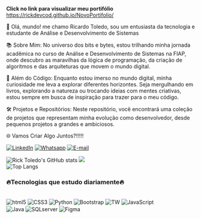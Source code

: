 
<Strong> Click no link para visualizar meu portifólio</Strong>
https://rickdevcod.github.io/NovoPortifolio/

👋 Olá, mundo! me chamo Ricardo Toledo, sou um entusiasta da tecnologia e estudante de Análise e Desenvolvimento de Sistemas

📚 Sobre Mim:
  No universo dos bits e bytes, estou trilhando minha jornada acadêmica no curso de Análise e Desenvolvimento de Sistemas na FIAP,
    onde descubro as maravilhas da lógica de programação, da criação de algoritmos e das arquiteturas que movem o mundo digital.

🚀 Além do Código:
  Enquanto estou imerso no mundo digital, minha curiosidade me leva a explorar diferentes horizontes. 
    Seja mergulhando em livros, explorando a natureza ou trocando ideias com mentes criativas, estou sempre em busca de inspiração para trazer para o meu código.

🛠️ Projetos e Repositórios:
    Neste repositório, você encontrará uma coleção de projetos que representam minha evolução como desenvolvedor, desde pequenos projetos a grandes e ambiciosos.

🌐 Vamos Criar Algo Juntos?!!!!!

[![LinkedIn](https://img.shields.io/badge/LinkedIn-0077B5?style=for-the-badge&logo=linkedin&logoColor=white)](https://www.linkedin.com/in/rick-toledo-6032a1183/)
[![Whatsapp](https://img.shields.io/badge/WhatsApp-25D366?style=for-the-badge&logo=whatsapp&logoColor=white)](https://wa.me/5521998194524)
[![E-mail](https://img.shields.io/badge/Gmail-D14836?style=for-the-badge&logo=gmail&logoColor=white)](mailto:tribulus22214@gmail.com)


![Rick Toledo's GitHub stats](https://github-readme-stats.vercel.app/api?username=rickdevcod&show_icons=true&theme=default&bg_color=0dcaf0,007BFF&text_color=333333&title_color=007BFF&icon_color=FF66B2&custom_title=GitHub%20Stats&hide_border=true&hide_rank=true&line_height=30&area=true&border_radius=10)
![](https://github-readme-streak-stats.herokuapp.com/?user=rickdevcod&theme=radical&hide_border=false)<br/>
![Top Langs](https://github-readme-stats.vercel.app/api/top-langs/?username=rickdevcod&hide_progress=true&theme=radical)



### 🔥Tecnologias que estudo diariamente🔥
<div style="display: inline_block"><br/>
<img align="center"alt="html5" src="https://img.shields.io/badge/HTML5-E34F26?style=for-the-badge&logo=html5&logoColor=white"/>
<img align="center"alt="CSS3" src="https://img.shields.io/badge/CSS-239120?&style=for-the-badge&logo=css3&logoColor=white"/>
<img align="center"alt="Python" src="https://img.shields.io/badge/Python-14354C?style=for-the-badge&logo=python&logoColor=white"/>
<img align="center"alt="Bootstrap" src="https://img.shields.io/badge/Bootstrap-563D7C?style=for-the-badge&logo=bootstrap&logoColor=white"/>
<img align="center"alt="TW" src="https://img.shields.io/badge/Tailwind_CSS-38B2AC?style=for-the-badge&logo=tailwind-css&logoColor=white"/>
<img align="center"alt="JavaScript" src="https://img.shields.io/badge/JavaScript-F7DF1E?style=for-the-badge&logo=javascript&logoColor=black"/><br/>
<img align="center"alt="Java" src="https://img.shields.io/badge/Java-ED8B00?style=for-the-badge&logo=openjdk&logoColor=white"/>
<img align="center"alt="SQLserver" src="https://img.shields.io/badge/Microsoft_SQL_Server-CC2927?style=for-the-badge&logo=microsoft-sql-server&logoColor=white"/>
<img align="center"alt="Figma" src="https://img.shields.io/badge/Figma-F24E1E?style=for-the-badge&logo=figma&logoColor=white"/>
</div><br/>
